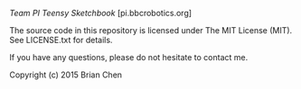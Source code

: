 *Team PI Teensy Sketchbook*
[pi.bbcrobotics.org]

The source code in this repository is licensed under The MIT License (MIT).
See LICENSE.txt for details.

If you have any questions, please do not hesitate to contact me.

Copyright (c) 2015 Brian Chen